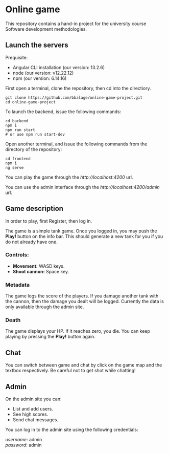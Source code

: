 # Online game

This repository contains a hand-in project for the university course Software development methodologies.

## Launch the servers

Prequisite:
- Angular CLI installation (our version: 13.2.6)
- node (our version: v12.22.12)
- npm (our version: 6.14.16)

First open a terminal, clone the repository, then cd into the directiory.

```
git clone https://github.com/bbalage/online-game-project.git
cd online-game-project
```

To launch the backend, issue the following commands:

```
cd backend
npm i
npm run start
# or use npm run start-dev
```

Open another terminal, and issue the following commands from the directory of the repository:

```
cd frontend
npm i
ng serve
```

You can play the game through the *http://localhost:4200* url.

You can use the admin interface through the *http://localhost:4200/admin* url.

## Game description

In order to play, first Register, then log in.

The game is a simple tank game. Once you logged in, you may push the **Play!** button on the info bar. This should generate a new tank for you if you do not already have one.

### Controls:
- **Movement:** WASD keys.
- **Shoot cannon:** Space key.

### Metadata
The game logs the score of the players. If you damage another tank with the cannon, then the damage you dealt will be logged. Currently the data is only available through the admin site.

### Death
The game displays your HP. If it reaches zero, you die. You can keep playing by pressing the **Play!** button again.

## Chat

You can switch between game and chat by click on the game map and the textbox respectively. Be careful not to get shot while chatting!

## Admin

On the admin site you can:
- List and add users.
- See high scores.
- Send chat messages.

You can log in to the admin site using the following credentials:

*username*: admin<br/>
*password*: admin
